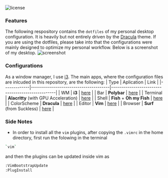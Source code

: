 ![license](https://img.shields.io/github/license/Radonirinaunimi/dotfiles?style=flat-square)
### Features
The following respository contains the `dotfiles` of my personal desktop configuration. It is heavily but not entirely driven by the [Dracula](https://github.com/dracula/dracula-theme) theme. If you are using the dotfiles, please take into that the configurations were mainly designed to optimize my personal workflow. Below is a screenshot of my desktop.
![screenshot](screenshot/out.png)

### Configurations
As a window manager, I use [i3](https://i3wm.org/). The main apps, where the configuration files are inlcuded in this repository, are the following:
| Type        | Aplication                            | Link                                             |
|-------------|---------------------------------------|--------------------------------------------------|
| WM          | **i3**                                | [here](https://i3wm.org/)                        |
| Bar         | **Polybar**                           | [here](https://github.com/polybar/polybar)       |
| Terminal    | **Alacritty** (with GPU Acceleration) | [here](https://github.com/alacritty/alacritty)   |
| Shell       | **Fish** + **Oh my Fish**             | [here](https://github.com/oh-my-fish/oh-my-fish) |
| ColorScheme | **Dracula**                           | [here](https://github.com/dracula/dracula-theme) |
| Editor      | **Vim**                               | [here](https://github.com/vim/vim)               |
| Browser     | **Surf** (from Suckless)              | [here](https://surf.suckless.org/)               |

### Side Notes
* In order to install all the `vim` plugins, after copying the `.vimrc` in the home directory, first run the folowing in the terminal
```bash
`vim`
```
and then the plugins can be updated inside vim as
```bash
:VimBootstrapUpdate
:PlugInstall
```
